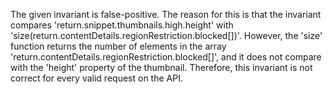 The given invariant is false-positive. The reason for this is that the invariant compares 'return.snippet.thumbnails.high.height' with 'size(return.contentDetails.regionRestriction.blocked[])'. However, the 'size' function returns the number of elements in the array 'return.contentDetails.regionRestriction.blocked[]', and it does not compare with the 'height' property of the thumbnail. Therefore, this invariant is not correct for every valid request on the API.
